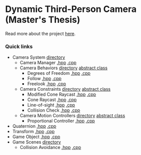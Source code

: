 # Dynamic Third-Person Camera (Master's Thesis)

Read more about the project [here](https://www.neesarg.me/dynamic-third-person-camera).

### Quick links
* Camera System [directory](Thesis/Dynamic%20Third-Person%20Camera/Code/Game/Potential%20Engine/Camera%20System/) 
	* Camera Manager [.hpp](Thesis/Dynamic%20Third-Person%20Camera/Code/Game/Potential%20Engine/Camera%20System/CameraManager.hpp?ts=4) [.cpp](Thesis/Dynamic%20Third-Person%20Camera/Code/Game/Potential%20Engine/Camera%20System/CameraManager.cpp?ts=4) 
	* Camera Behaviors [directory](Thesis/Dynamic%20Third-Person%20Camera/Code/Game/Potential%20Engine/Camera%20Behaviours/) [abstract class](Thesis/Dynamic%20Third-Person%20Camera/Code/Game/Potential%20Engine/Camera%20System/CameraBehaviour.hpp?ts=4) 
		* Degrees of Freedom [.hpp](Thesis/Dynamic%20Third-Person%20Camera/Code/Game/Potential%20Engine/Camera%20Behaviours/CB_DegreesOfFreedom.hpp?ts=4) [.cpp](Thesis/Dynamic%20Third-Person%20Camera/Code/Game/Potential%20Engine/Camera%20Behaviours/CB_DegreesOfFreedom.cpp?ts=4)
		* Follow [.hpp](Thesis/Dynamic%20Third-Person%20Camera/Code/Game/Potential%20Engine/Camera%20Behaviours/CB_Follow.hpp?ts=4) [.cpp](Thesis/Dynamic%20Third-Person%20Camera/Code/Game/Potential%20Engine/Camera%20Behaviours/CB_Follow.cpp?ts=4)
		* Freelook [.hpp](Thesis/Dynamic%20Third-Person%20Camera/Code/Game/Potential%20Engine/Camera%20Behaviours/CB_FreeLook.hpp?ts=4) [.cpp](Thesis/Dynamic%20Third-Person%20Camera/Code/Game/Potential%20Engine/Camera%20Behaviours/CB_FreeLook.cpp?ts=4)
	* Camera Constraints [directory](Thesis/Dynamic%20Third-Person%20Camera/Code/Game/Potential%20Engine/Camera%20Constrains/) [abstract class](Thesis/Dynamic%20Third-Person%20Camera/Code/Game/Potential%20Engine/Camera%20System/CameraConstrain.hpp?ts=4)  
		* Modified Cone Raycast [.hpp](Thesis/Dynamic%20Third-Person%20Camera/Code/Game/Potential%20Engine/Camera%20Constrains/CC_ModifiedConeRaycast.hpp?ts=4) [.cpp](Thesis/Dynamic%20Third-Person%20Camera/Code/Game/Potential%20Engine/Camera%20Constrains/CC_ModifiedConeRaycast.cpp?ts=4)
		* Cone Raycast [.hpp](Thesis/Dynamic%20Third-Person%20Camera/Code/Game/Potential%20Engine/Camera%20Constrains/CC_ConeRaycast.hpp?ts=4) [.cpp](Thesis/Dynamic%20Third-Person%20Camera/Code/Game/Potential%20Engine/Camera%20Constrains/CC_ConeRaycast.cpp?ts=4)
		* Line-of-sight [.hpp](Thesis/Dynamic%20Third-Person%20Camera/Code/Game/Potential%20Engine/Camera%20Constrains/CC_LineOfSight.hpp?ts=4) [.cpp](Thesis/Dynamic%20Third-Person%20Camera/Code/Game/Potential%20Engine/Camera%20Constrains/CC_LineOfSight.cpp?ts=4)
		* Collision Check [.hpp](Thesis/Dynamic%20Third-Person%20Camera/Code/Game/Potential%20Engine/Camera%20Constrains/CC_CameraCollision.hpp?ts=4) [.cpp](Thesis/Dynamic%20Third-Person%20Camera/Code/Game/Potential%20Engine/Camera%20Constrains/CC_CameraCollision.cpp?ts=4)
	* Camera Motion Controllers [directory](Thesis/Dynamic%20Third-Person%20Camera/Code/Game/Potential%20Engine/Motion%20Controllers/) [abstract class](Thesis/Dynamic%20Third-Person%20Camera/Code/Game/Potential%20Engine/Camera%20System/CameraMotionController.hpp?ts=4) 
		* Proportional Controller [.hpp](Thesis/Dynamic%20Third-Person%20Camera/Code/Game/Potential%20Engine/Motion%20Controllers/CMC_ProportionalController.hpp?ts=4) [.cpp](Thesis/Dynamic%20Third-Person%20Camera/Code/Game/Potential%20Engine/Motion%20Controllers/CMC_ProportionalController.cpp?ts=4)
* Quaternion [.hpp](Engine/Code/Engine/Math/Quaternion.hpp?ts=4) [.cpp](Engine/Code/Engine/Math/Quaternion.cpp?ts=4) 
* Transform [.hpp](Engine/Code/Engine/Math/Transform.hpp?ts=4) [.cpp](Engine/Code/Engine/Math/Transform.cpp?ts=4)
* Game Object [.hpp](Thesis/Dynamic%20Third-Person%20Camera/Code/Game/Potential%20Engine/GameObject.hpp?ts=4) [.cpp](Thesis/Dynamic%20Third-Person%20Camera/Code/Game/Potential%20Engine/GameObject.cpp?ts=4)
* Game Scenes [directory](Thesis/Dynamic%20Third-Person%20Camera/Code/Game/Game%20States/) 
	* Collision Avoidance [.hpp](Thesis/Dynamic%20Third-Person%20Camera/Code/Game/Game%20States/Scene_CollisionAvoidance.hpp?ts=4) [.cpp](Thesis/Dynamic%20Third-Person%20Camera/Code/Game/Game%20States/Scene_CollisionAvoidance.cpp?ts=4) 